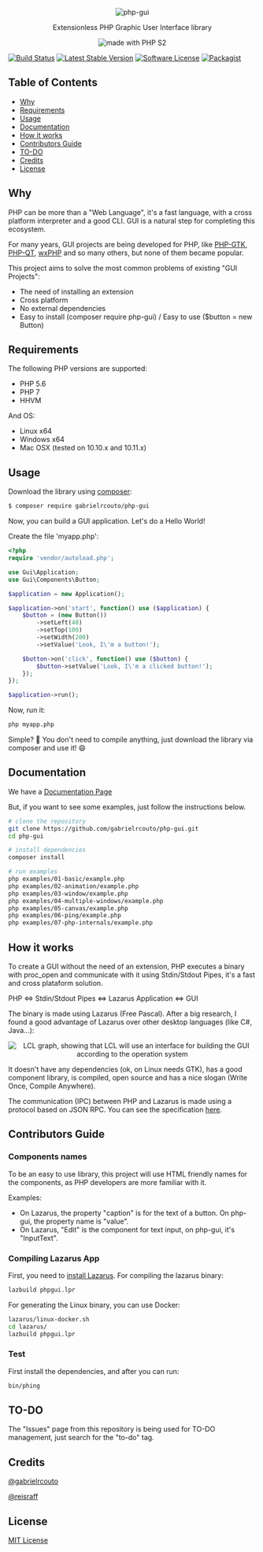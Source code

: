 <p align="center"><img src="https://cloud.githubusercontent.com/assets/2197005/14036936/f3457ba0-f21c-11e5-886a-f754e8109c28.png" alt="php-gui" /></p>

<p align="center">Extensionless PHP Graphic User Interface library</p>

<p align="center"><img src="https://cloud.githubusercontent.com/assets/2197005/14338716/85ef00a2-fc4f-11e5-8ae8-7a0d5be74723.gif" alt="made with PHP S2" /></p>

[![Build Status](https://travis-ci.org/gabrielrcouto/php-gui.svg?branch=master)](https://travis-ci.org/gabrielrcouto/php-gui)
[![Latest Stable Version](https://poser.pugx.org/gabrielrcouto/php-gui/v/stable)](https://packagist.org/packages/gabrielrcouto/php-gui)
[![Software License](https://img.shields.io/badge/license-MIT-brightgreen.svg?style=flat)](http://gabrielrcouto.mit-license.org/)
[![Packagist](https://img.shields.io/badge/packagist-install-brightgreen.svg)](https://packagist.org/packages/gabrielrcouto/php-gui)

## Table of Contents

+ [Why](#why)
+ [Requirements](#requirements)
+ [Usage](#usage)
+ [Documentation](#documentation)
+ [How it works](#how-it-works)
+ [Contributors Guide](#contributors-guide)
+ [TO-DO](#to-do)
+ [Credits](#credits)
+ [License](#license)

## Why

PHP can be more than a "Web Language", it's a fast language, with a cross platform interpreter and a good CLI. GUI is a natural step for completing this ecosystem.

For many years, GUI projects are being developed for PHP, like [PHP-GTK](http://gtk.php.net/), [PHP-QT](https://sourceforge.net/projects/php-qt/), [wxPHP](http://wxphp.org/) and so many others, but none of them became popular.

This project aims to solve the most common problems of existing "GUI Projects":

- The need of installing an extension
- Cross platform
- No external dependencies
- Easy to install (composer require php-gui) / Easy to use ($button = new Button)

## Requirements

The following PHP versions are supported:

+ PHP 5.6
+ PHP 7
+ HHVM

And OS:

+ Linux x64
+ Windows x64
+ Mac OSX (tested on 10.10.x and 10.11.x)

## Usage

Download the library using [composer](https://packagist.org/packages/gabrielrcouto/php-gui):

```bash
$ composer require gabrielrcouto/php-gui
```

Now, you can build a GUI application. Let's do a Hello World!

Create the file 'myapp.php':

```php
<?php
require 'vendor/autoload.php';

use Gui\Application;
use Gui\Components\Button;

$application = new Application();

$application->on('start', function() use ($application) {
    $button = (new Button())
        ->setLeft(40)
        ->setTop(100)
        ->setWidth(200)
        ->setValue('Look, I\'m a button!');

    $button->on('click', function() use ($button) {
        $button->setValue('Look, I\'m a clicked button!');
    });
});

$application->run();

```

Now, run it:

```bash
php myapp.php

```

Simple? :clap: You don't need to compile anything, just download the library via composer and use it! :smile:


## Documentation

We have a [Documentation Page](https://gabrielrcouto.github.io/php-gui/dist/#/home)

But, if you want to see some examples, just follow the instructions below.

```bash
# clone the repository
git clone https://github.com/gabrielrcouto/php-gui.git
cd php-gui

# install dependencies
composer install

# run examples
php examples/01-basic/example.php
php examples/02-animation/example.php
php examples/03-window/example.php
php examples/04-multiple-windows/example.php
php examples/05-canvas/example.php
php examples/06-ping/example.php
php examples/07-php-internals/example.php

```

## How it works

To create a GUI without the need of an extension, PHP executes a binary with proc_open and communicate with it using Stdin/Stdout Pipes, it's a fast and cross plataform solution.

PHP <=> Stdin/Stdout Pipes <=> Lazarus Application <=> GUI

The binary is made using Lazarus (Free Pascal). After a big research, I found a good advantage of Lazarus over other desktop languages (like C#, Java...):

<p align="center"><img src="https://upload.wikimedia.org/wikipedia/commons/thumb/6/65/LCLArchitecture.png/440px-LCLArchitecture.png" alt="LCL graph, showing that LCL will use an interface for building the GUI according to the operation system" /></p>

It doesn't have any dependencies (ok, on Linux needs GTK), has a good component library, is compiled, open source and has a nice slogan (Write Once, Compile Anywhere).

The communication (IPC) between PHP and Lazarus is made using a protocol based on JSON RPC. You can see the specification [here](PROTOCOL.md).

## Contributors Guide

### Components names

To be an easy to use library, this project will use HTML friendly names for the components, as PHP developers are more familiar with it.

Examples:

- On Lazarus, the property "caption" is for the text of a button. On php-gui, the property name is "value".
- On Lazarus, "Edit" is the component for text input, on php-gui, it's "InputText".

### Compiling Lazarus App

First, you need to [install Lazarus](http://www.lazarus-ide.org/index.php?page=downloads). For compiling the lazarus binary:

```bash
lazbuild phpgui.lpr
```

For generating the Linux binary, you can use Docker:

```bash
lazarus/linux-docker.sh
cd lazarus/
lazbuild phpgui.lpr
```

### Test

First install the dependencies, and after you can run:

```bash
bin/phing
```

## TO-DO

The "Issues" page from this repository is being used for TO-DO management, just search for the "to-do" tag.

## Credits

[@gabrielrcouto](http://www.twitter.com/gabrielrcouto)

[@reisraff](http://www.twitter.com/reisraff)

## License

[MIT License](http://gabrielrcouto.mit-license.org/)